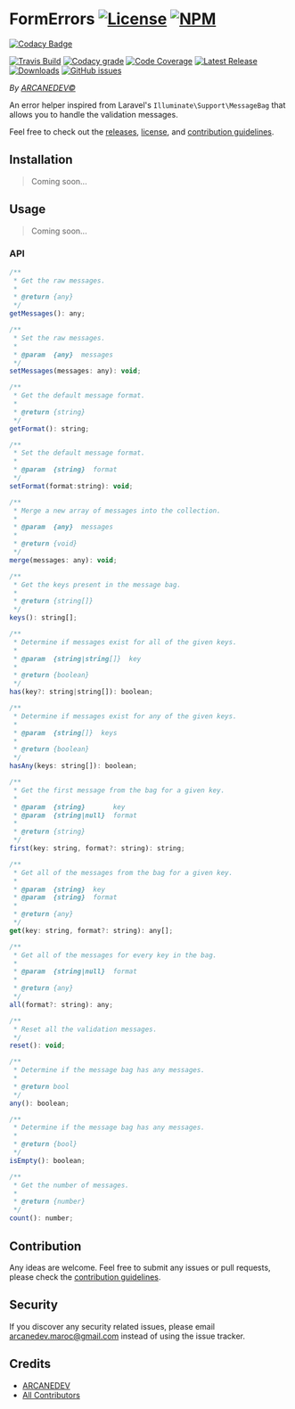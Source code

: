# FormErrors [![License][badge_license]][link_license] [![NPM][badge_npm]][link_npm]

[![Codacy Badge](https://api.codacy.com/project/badge/Grade/1f8cfab7d8d149e3b3d4f278e34d8e7d)](https://www.codacy.com/app/ARCANESCRIPTS/FormErrors?utm_source=github.com&utm_medium=referral&utm_content=ARCANESCRIPTS/FormErrors&utm_campaign=badger)

[![Travis Build][badge_build]][link_build]
[![Codacy grade][badge_grade]][link_grade]
[![Code Coverage][badge_coverage]][link_coverage]
[![Latest Release][badge_release]][link_npm]
[![Downloads][badge_downloads]][link_npm]
[![GitHub issues][badge_issues]][link_issues]

*By [ARCANEDEV&copy;](http://www.arcanedev.net/)*

An error helper inspired from Laravel's `Illuminate\Support\MessageBag` that allows you to handle the validation messages.

Feel free to check out the [releases][link_releases], [license][link_license], and [contribution guidelines][link_contributing].

## Installation

> Coming soon...

## Usage

> Coming soon...

### API

```js
/**
 * Get the raw messages.
 *
 * @return {any}
 */
getMessages(): any;
```

```js
/**
 * Set the raw messages.
 *
 * @param  {any}  messages
 */
setMessages(messages: any): void;
```

```js
/**
 * Get the default message format.
 *
 * @return {string}
 */
getFormat(): string;
```

```js
/**
 * Set the default message format.
 *
 * @param  {string}  format
 */
setFormat(format:string): void;
```

```js
/**
 * Merge a new array of messages into the collection.
 *
 * @param  {any}  messages
 *
 * @return {void}
 */
merge(messages: any): void;
```

```js
/**
 * Get the keys present in the message bag.
 *
 * @return {string[]}
 */
keys(): string[];
```

```js
/**
 * Determine if messages exist for all of the given keys.
 *
 * @param  {string|string[]}  key
 *
 * @return {boolean}
 */
has(key?: string|string[]): boolean;
```

```js
/**
 * Determine if messages exist for any of the given keys.
 *
 * @param  {string[]}  keys
 *
 * @return {boolean}
 */
hasAny(keys: string[]): boolean;
```

```js
/**
 * Get the first message from the bag for a given key.
 *
 * @param  {string}       key
 * @param  {string|null}  format
 *
 * @return {string}
 */
first(key: string, format?: string): string;
```

```js
/**
 * Get all of the messages from the bag for a given key.
 *
 * @param  {string}  key
 * @param  {string}  format
 *
 * @return {any}
 */
get(key: string, format?: string): any[];
```

```js
/**
 * Get all of the messages for every key in the bag.
 *
 * @param  {string|null}  format
 *
 * @return {any}
 */
all(format?: string): any;
```

```js
/**
 * Reset all the validation messages.
 */
reset(): void;
```

```js
/**
 * Determine if the message bag has any messages.
 *
 * @return bool
 */
any(): boolean;
```

```js
/**
 * Determine if the message bag has any messages.
 *
 * @return {bool}
 */
isEmpty(): boolean;
```

```js
/**
 * Get the number of messages.
 *
 * @return {number}
 */
count(): number;
```

## Contribution

Any ideas are welcome. Feel free to submit any issues or pull requests, please check the [contribution guidelines][link_contributing].

## Security

If you discover any security related issues, please email arcanedev.maroc@gmail.com instead of using the issue tracker.

## Credits

- [ARCANEDEV][link_author]
- [All Contributors][link_contributors]

[link_license]:      https://github.com/ARCANESCRIPTS/FormErrors/blob/master/LICENSE.md
[link_build]:        https://travis-ci.org/ARCANESCRIPTS/FormErrors
[link_grade]:        https://www.codacy.com/app/ARCANESCRIPTS/FormErrors
[link_coverage]:     https://www.codacy.com/app/ARCANESCRIPTS/FormErrors
[link_npm]:          https://www.npmjs.com/package/laravel-form-errors
[link_issues]:       https://github.com/ARCANESCRIPTS/FormErrors/issues
[link_author]:       https://github.com/arcanedev-maroc
[link_contributors]: https://github.com/ARCANESCRIPTS/FormErrors/graphs/contributors
[link_releases]:     https://github.com/ARCANESCRIPTS/FormErrors/releases
[link_contributing]: https://github.com/ARCANESCRIPTS/FormErrors/blob/master/CONTRIBUTING.md

[badge_license]:   https://img.shields.io/npm/l/laravel-form-errors.svg?style=flat-square
[badge_build]:     https://img.shields.io/travis/ARCANESCRIPTS/FormErrors/master.svg?style=flat-square
[badge_grade]:     https://img.shields.io/codacy/grade/1f8cfab7d8d149e3b3d4f278e34d8e7d.svg?style=flat-square
[badge_coverage]:  https://img.shields.io/codacy/coverage/1f8cfab7d8d149e3b3d4f278e34d8e7d/master.svg?style=flat-square
[badge_npm]:       https://img.shields.io/badge/npm-%E2%9C%93-brightgreen.svg?style=flat-square
[badge_release]:   https://img.shields.io/npm/v/laravel-form-errors.svg?style=flat-square
[badge_downloads]: https://img.shields.io/npm/dt/laravel-form-errors.svg?style=flat-square
[badge_issues]:    https://img.shields.io/github/issues/ARCANESCRIPTS/FormErrors.svg?style=flat-square
